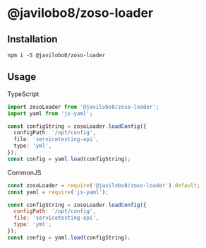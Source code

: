 # @javilobo8/zoso-loader

## Installation

```
npm i -S @javilobo8/zoso-loader
```

## Usage

TypeScript
```typescript
import zosoLoader from '@javilobo8/zoso-loader';
import yaml from 'js-yaml';

const configString = zosoLoader.loadConfig({
  configPath: '/opt/config',
  file: 'servicetesting-api',
  type: 'yml',
});
const config = yaml.load(configString);
```

CommonJS
```javascript
const zosoLoader = require('@javilobo8/zoso-loader').default;
const yaml = require('js-yaml');

const configString = zosoLoader.loadConfig({
  configPath: '/opt/config',
  file: 'servicetesting-api',
  type: 'yml',
});
const config = yaml.load(configString);
```